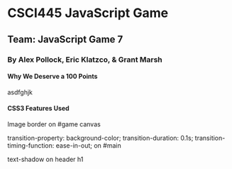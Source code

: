 # CSCI445 JavaScript Game #
## Team: JavaScript Game 7 ##
### By Alex Pollock, Eric Klatzco, & Grant Marsh ###

#### Why We Deserve a 100 Points ####
asdfghjk

#### CSS3 Features Used ####
Image border on #game canvas

transition-property: background-color;
transition-duration: 0.1s;
transition-timing-function: ease-in-out;
on #main 

text-shadow on header h1
